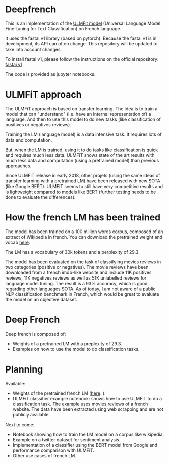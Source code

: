 # Deepfrench

This is an implementation of the [ULMFit model](https://arxiv.org/abs/1801.06146) (Universal Language Model Fine-tuning for Text Classification) on French language.

It uses the fastai v1 library (based on pytorch). Because the fastai v1 is in development, its API can often change. This repository will be updated to take into account changes.

To install fastai v1, please follow the instructions on the official repository: [fastai v1](https://github.com/fastai/fastai).

The code is provided as jupyter notebooks.

# ULMFiT approach

The ULMFiT approach is based on transfer learning. 
The idea is to train a model that can "understand" (i.e. have an internal representation of) a language. And then to use this model to do new tasks (like classification of positives or negatives reviews).

Training the LM (language model) is a data intensive task. It requires lots of data and computation. 

But, when the LM is trained, using it to do tasks like classification is quick and requires much less data.
ULMFiT shows state of the art results with much less data and computation (using a pretrained model) than previous approaches. 

Since ULMFiT release in early 2018, other projets (using the same ideas of transfer learning with a pretrained LM) have been released with new SOTA (like Google BERT). 
ULMFiT seems to still have very competitive results and is lightweight compared to models like BERT (further testing needs to be done to evaluate the differences). 



# How the french LM has been trained

The model has been trained on a 100 million words corpus, composed of an extract of Wikipedia in french. 
You can download the pretrained weight and vocab [here](https://drive.google.com/open?id=1_0D3zv5H7iMW1qk7wHNN1yQrHi6arv8g). 

The LM has a vocabulary of 30k tokens and a perplexity of 29.3.

The model has been evaluated on the task of classifying movies reviews in two categories (positive or negatives). The movie reviews have been downloaded from a french imdb-like website and include 11K positives reviews, 11K negatives reviews as well as 51K unlabelled reviews for language model tuning.
The result is a 93% accuracy, which is good regarding other languages SOTA. 
As of today, I am not aware of a public NLP classification benchmark in French, which would be great to evaluate the model on an objective dataset.


# Deep French

Deep french is composed of:

- Weights of a pretrained LM with a preplexity of 29.3.
- Examples on how to use the model to do classification tasks.

# Planning

Available:

- Weights of the pretrained french LM ([here](https://drive.google.com/open?id=1_0D3zv5H7iMW1qk7wHNN1yQrHi6arv8g). ).
- ULMFiT classifier example notebook: shows how to use ULMFiT to do a classification task. The example uses movies reviews of a french website. The data have been extracted using web scrapping and are not publicly available. 

Next to come:

- Notebook showing how to train the LM model on a corpus like wikipedia.
- Example on a twitter dataset for sentiment analysis.
- Implementation of a classifier using the BERT model from Google and performance comparison with ULMFiT.
- Other use cases of french LM.

